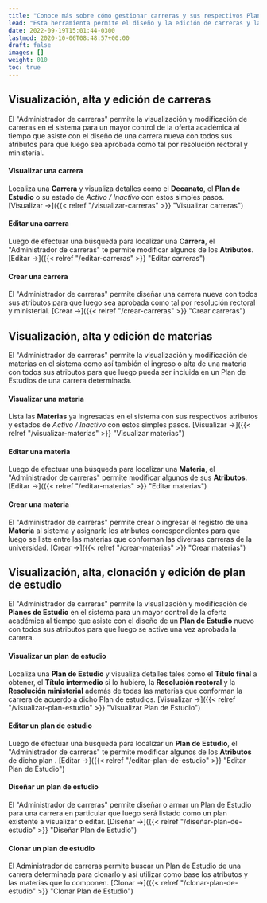 ```yaml
---
title: "Conoce más sobre cómo gestionar carreras y sus respectivos Planes de Estudio."
lead: "Esta herramienta permite el diseño y la edición de carreras y la configuración de los Planes de Estudio para un mayor control de la oferta académica."
date: 2022-09-19T15:01:44-0300
lastmod: 2020-10-06T08:48:57+00:00
draft: false
images: []
weight: 010
toc: true
---
```


## Visualización, alta y edición de carreras

El "Administrador de carreras" permite la visualización y modificación de carreras en el sistema para un mayor control de la oferta académica al tiempo que asiste con el diseño de una carrera nueva con todos sus atributos para que luego sea aprobada como tal por resolución rectoral y ministerial.

#### Visualizar una carrera

Localiza una **Carrera** y visualiza detalles como el **Decanato**, el **Plan de Estudio** o su estado de *Activo / Inactivo* con estos simples pasos. [Visualizar →]({{< relref "/visualizar-carreras" >}} "Visualizar carreras")



#### Editar una carrera

Luego de efectuar una búsqueda para localizar una **Carrera**, el "Administrador de carreras" te permite modificar algunos de los **Atributos**. [Editar →]({{< relref "/editar-carreras" >}} "Editar carreras")



#### Crear una carrera

El "Administrador de carreras" permite diseñar una carrera nueva con todos sus atributos para que luego sea aprobada como tal por resolución rectoral y ministerial. [Crear →]({{< relref "/crear-carreras" >}} "Crear carreras")

## Visualización, alta y edición de materias

El "Administrador de carreras" permite la visualización y modificación de materias en el sistema como así también el ingreso o alta de una materia con todos sus atributos para que luego pueda ser incluida en un Plan de Estudios de una carrera determinada.

#### Visualizar una materia

Lista las **Materias** ya ingresadas en el sistema con sus respectivos atributos y estados de *Activo / Inactivo* con estos simples pasos. [Visualizar →]({{< relref "/visualizar-materias" >}} "Visualizar materias")

#### Editar una materia

Luego de efectuar una búsqueda para localizar una **Materia**, el "Administrador de carreras" permite modificar algunos de sus **Atributos**. [Editar →]({{< relref "/editar-materias" >}} "Editar materias")


#### Crear una materia

El "Administrador de carreras" permite crear o ingresar el registro de una **Materia** al sistema y asignarle los atributos correspondientes para que luego se liste entre las materias que conforman las diversas carreras de la universidad. [Crear →]({{< relref "/crear-materias" >}} "Crear materias")


## Visualización, alta, clonación y edición de plan de estudio

El "Administrador de carreras" permite la visualización y modificación de **Planes de Estudio** en el sistema para un mayor control de la oferta académica al tiempo que asiste con el diseño de un **Plan de Estudio** nuevo con todos sus atributos para que luego se active una vez aprobada la carrera.

#### Visualizar un plan de estudio

Localiza una **Plan de Estudio** y visualiza detalles tales como el **Título final** a obtener, el **Título intermedio** si lo hubiere, la **Resolución rectoral** y la **Resolución ministerial** además de todas las materias que conforman la carrera de acuerdo a dicho Plan de estudios. [Visualizar →]({{< relref "/visualizar-plan-estudio" >}} "Visualizar Plan de Estudio")

#### Editar un plan de estudio

Luego de efectuar una búsqueda para localizar un **Plan de Estudio**, el "Administrador de carreras" te permite modificar algunos de los **Atributos** de dicho plan . [Editar →]({{< relref "/editar-plan-de-estudio" >}} "Editar Plan de Estudio")

#### Diseñar un plan de estudio

El "Administrador de carreras" permite diseñar o armar un Plan de Estudio para una carrera en particular que luego será listado como un plan existente a visualizar o editar. [Diseñar →]({{< relref "/diseñar-plan-de-estudio" >}} "Diseñar Plan de Estudio")

#### Clonar un plan de estudio

El Administrador de carreras permite buscar un Plan de Estudio de una carrera determinada para clonarlo y así utilizar como base los atributos y las materias que lo componen. [Clonar →]({{< relref "/clonar-plan-de-estudio" >}} "Clonar Plan de Estudio")